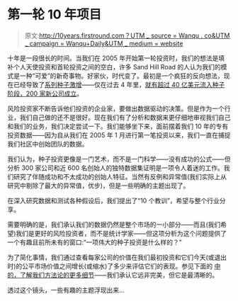 # 第一轮 10 年项目

> 原文:[http://10years.firstround.com？UTM _ source = Wanqu . co&UTM _ campaign = Wanqu+Daily&UTM _ medium = website](http://10years.firstround.com?utm_source=wanqu.co&utm_campaign=Wanqu+Daily&utm_medium=website)

十年是一段很长的时间。当我们在 2005 年开始第一轮投资时，我们的想法是填补个人天使投资和首轮投资之间的空白，许多 Sand Hill Road 的人认为我们的模式是一种“可爱”的新奇事物。好家伙，时代变了。最初是一个疯狂的反向想法，现在已经导致了[系列种子激增](http://firstround.com/review/what-the-seed-funding-boom-means-for-raising-a-series-a/)——仅在过去 4 年里，[就有超过 40 亿美元流入种子阶段，200 家新公司成立](https://medium.com/first-round-insiders/crystal-balls-vs-calculators-7373c0e09c93?source=tags)。

风险投资家不断告诉他们投资的企业家，要做出数据驱动的决策。但是作为一个行业，我们自己做的还不是很好。现在我们有了分析和数据来更仔细地审视我们自己和我们的业务，我们决定尝试一下。我们能够坐下来，面前摆着我们 10 年的专有投资数据——因为自从我们在 2005 年 1 月进行第一笔投资以来，我们一直在捕捉我们社区中创始团队的数据。

我们认为，种子投资更像是一门艺术，而不是一门科学——没有成功的公式——但分析 300 家公司和近 600 名创始人的独特数据集证明是一项令人着迷的工作。我们研究了伴随成功和不太成功的创始人特征。当然有反例和异常值(我们实际上从研究中剔除了最大的异常值，优步)，但是一些明确的主题出现了。

在深入研究数据和测试各种假设后，我们提出了“10 个教训”，希望与整个行业分享。

需要明确的是，我们承认我们的数据仍然是整个市场的一小部分——而且(我们希望)我们是更好的风险投资者，而不是统计学家——但这项分析为这个问题提供了一个有趣且前所未有的窗口:“一项伟大的种子投资是什么样的？”

为了简化事情，我们通过查看每家公司的价值在我们最初投资和它们今天(或退出时)的公平市场价值之间增长(或缩水)了多少来评估它们的表现。参见下面的 [中的](http://10years.firstround.com/#method)[，了解我们方法论的更多细节](http://10years.firstround.com/#method)——我们承认它远非完美，但它是最清晰的。

透过这个镜头，一些有趣的主题浮现出来...